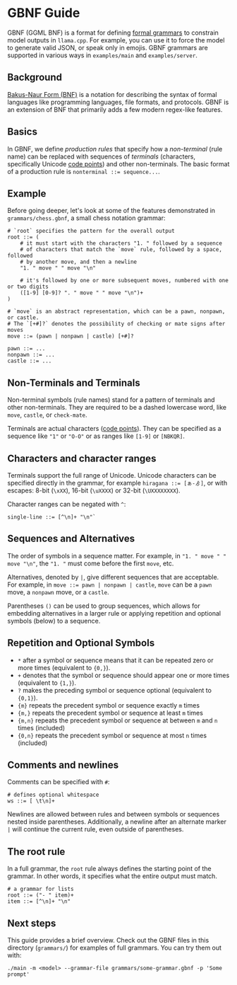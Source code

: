 # GBNF Guide

GBNF (GGML BNF) is a format for defining [formal grammars](https://en.wikipedia.org/wiki/Formal_grammar) to constrain model outputs in `llama.cpp`. For example, you can use it to force the model to generate valid JSON, or speak only in emojis. GBNF grammars are supported in various ways in `examples/main` and `examples/server`.

## Background

[Bakus-Naur Form (BNF)](https://en.wikipedia.org/wiki/Backus%E2%80%93Naur_form) is a notation for describing the syntax of formal languages like programming languages, file formats, and protocols. GBNF is an extension of BNF that primarily adds a few modern regex-like features.

## Basics

In GBNF, we define *production rules* that specify how a *non-terminal* (rule name) can be replaced with sequences of *terminals* (characters, specifically Unicode [code points](https://en.wikipedia.org/wiki/Code_point)) and other non-terminals. The basic format of a production rule is `nonterminal ::= sequence...`.

## Example

Before going deeper, let's look at some of the features demonstrated in `grammars/chess.gbnf`, a small chess notation grammar:
```
# `root` specifies the pattern for the overall output
root ::= (
    # it must start with the characters "1. " followed by a sequence
    # of characters that match the `move` rule, followed by a space, followed
    # by another move, and then a newline
    "1. " move " " move "\n"

    # it's followed by one or more subsequent moves, numbered with one or two digits
    ([1-9] [0-9]? ". " move " " move "\n")+
)

# `move` is an abstract representation, which can be a pawn, nonpawn, or castle.
# The `[+#]?` denotes the possibility of checking or mate signs after moves
move ::= (pawn | nonpawn | castle) [+#]?

pawn ::= ...
nonpawn ::= ...
castle ::= ...
```

## Non-Terminals and Terminals

Non-terminal symbols (rule names) stand for a pattern of terminals and other non-terminals. They are required to be a dashed lowercase word, like `move`, `castle`, or `check-mate`.

Terminals are actual characters ([code points](https://en.wikipedia.org/wiki/Code_point)). They can be specified as a sequence like `"1"` or `"O-O"` or as ranges like `[1-9]` or `[NBKQR]`.

## Characters and character ranges

Terminals support the full range of Unicode. Unicode characters can be specified directly in the grammar, for example `hiragana ::= [ぁ-ゟ]`, or with escapes: 8-bit (`\xXX`), 16-bit (`\uXXXX`) or 32-bit (`\UXXXXXXXX`).

Character ranges can be negated with `^`:
```
single-line ::= [^\n]+ "\n"`
```

## Sequences and Alternatives

The order of symbols in a sequence matter. For example, in `"1. " move " " move "\n"`, the `"1. "` must come before the first `move`, etc.

Alternatives, denoted by `|`, give different sequences that are acceptable. For example, in `move ::= pawn | nonpawn | castle`, `move` can be a `pawn` move, a `nonpawn` move, or a `castle`.

Parentheses `()` can be used to group sequences, which allows for embedding alternatives in a larger rule or applying repetition and optional symbols (below) to a sequence.

## Repetition and Optional Symbols

- `*` after a symbol or sequence means that it can be repeated zero or more times (equivalent to `{0,}`).
- `+` denotes that the symbol or sequence should appear one or more times (equivalent to `{1,}`).
- `?` makes the preceding symbol or sequence optional (equivalent to `{0,1}`).
- `{m}` repeats the precedent symbol or sequence exactly `m` times
- `{m,}` repeats the precedent symbol or sequence at least `m` times
- `{m,n}` repeats the precedent symbol or sequence at between `m` and `n` times (included)
- `{0,n}` repeats the precedent symbol or sequence at most `n` times (included)

## Comments and newlines

Comments can be specified with `#`:
```
# defines optional whitespace
ws ::= [ \t\n]+
```

Newlines are allowed between rules and between symbols or sequences nested inside parentheses. Additionally, a newline after an alternate marker `|` will continue the current rule, even outside of parentheses.

## The root rule

In a full grammar, the `root` rule always defines the starting point of the grammar. In other words, it specifies what the entire output must match.

```
# a grammar for lists
root ::= ("- " item)+
item ::= [^\n]+ "\n"
```

## Next steps

This guide provides a brief overview. Check out the GBNF files in this directory (`grammars/`) for examples of full grammars. You can try them out with:
```
./main -m <model> --grammar-file grammars/some-grammar.gbnf -p 'Some prompt'
```
